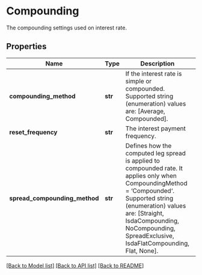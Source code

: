 # Compounding

The compounding settings used on interest rate.

## Properties
Name | Type | Description | Notes
------------ | ------------- | ------------- | -------------
**compounding_method** | **str** | If the interest rate is simple or compounded.  Supported string (enumeration) values are: [Average, Compounded]. | 
**reset_frequency** | **str** | The interest payment frequency. | 
**spread_compounding_method** | **str** | Defines how the computed leg spread is applied to compounded rate.  It applies only when CompoundingMethod &#x3D; ‘Compounded‘.  Supported string (enumeration) values are: [Straight, IsdaCompounding, NoCompounding, SpreadExclusive, IsdaFlatCompounding, Flat, None]. | 

[[Back to Model list]](../README.md#documentation-for-models) [[Back to API list]](../README.md#documentation-for-api-endpoints) [[Back to README]](../README.md)


